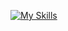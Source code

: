 [![My Skills](https://skillicons.dev/icons?i=nextjs,nodejs,express,remix,react,django,html,css,js,firebase,mongodb,discordjs,py,github,vscode,npm,windows,debian)](https://skillicons.dev)
